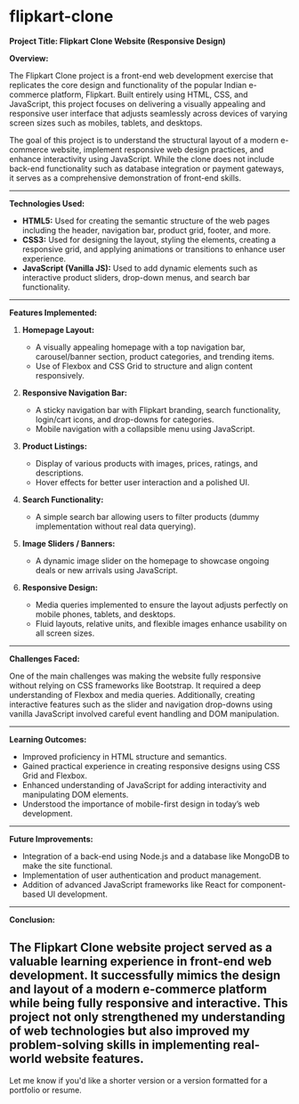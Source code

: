 # flipkart-clone
**Project Title: Flipkart Clone Website (Responsive Design)**

**Overview:**

The Flipkart Clone project is a front-end web development exercise that replicates the core design and functionality of the popular Indian e-commerce platform, Flipkart. Built entirely using HTML, CSS, and JavaScript, this project focuses on delivering a visually appealing and responsive user interface that adjusts seamlessly across devices of varying screen sizes such as mobiles, tablets, and desktops.

The goal of this project is to understand the structural layout of a modern e-commerce website, implement responsive web design practices, and enhance interactivity using JavaScript. While the clone does not include back-end functionality such as database integration or payment gateways, it serves as a comprehensive demonstration of front-end skills.

---

**Technologies Used:**

* **HTML5:** Used for creating the semantic structure of the web pages including the header, navigation bar, product grid, footer, and more.
* **CSS3:** Used for designing the layout, styling the elements, creating a responsive grid, and applying animations or transitions to enhance user experience.
* **JavaScript (Vanilla JS):** Used to add dynamic elements such as interactive product sliders, drop-down menus, and search bar functionality.

---

**Features Implemented:**

1. **Homepage Layout:**

   * A visually appealing homepage with a top navigation bar, carousel/banner section, product categories, and trending items.
   * Use of Flexbox and CSS Grid to structure and align content responsively.

2. **Responsive Navigation Bar:**

   * A sticky navigation bar with Flipkart branding, search functionality, login/cart icons, and drop-downs for categories.
   * Mobile navigation with a collapsible menu using JavaScript.

3. **Product Listings:**

   * Display of various products with images, prices, ratings, and descriptions.
   * Hover effects for better user interaction and a polished UI.

4. **Search Functionality:**

   * A simple search bar allowing users to filter products (dummy implementation without real data querying).

5. **Image Sliders / Banners:**

   * A dynamic image slider on the homepage to showcase ongoing deals or new arrivals using JavaScript.

6. **Responsive Design:**

   * Media queries implemented to ensure the layout adjusts perfectly on mobile phones, tablets, and desktops.
   * Fluid layouts, relative units, and flexible images enhance usability on all screen sizes.

---

**Challenges Faced:**

One of the main challenges was making the website fully responsive without relying on CSS frameworks like Bootstrap. It required a deep understanding of Flexbox and media queries. Additionally, creating interactive features such as the slider and navigation drop-downs using vanilla JavaScript involved careful event handling and DOM manipulation.

---

**Learning Outcomes:**

* Improved proficiency in HTML structure and semantics.
* Gained practical experience in creating responsive designs using CSS Grid and Flexbox.
* Enhanced understanding of JavaScript for adding interactivity and manipulating DOM elements.
* Understood the importance of mobile-first design in today’s web development.

---

**Future Improvements:**

* Integration of a back-end using Node.js and a database like MongoDB to make the site functional.
* Implementation of user authentication and product management.
* Addition of advanced JavaScript frameworks like React for component-based UI development.

---

**Conclusion:**

The Flipkart Clone website project served as a valuable learning experience in front-end web development. It successfully mimics the design and layout of a modern e-commerce platform while being fully responsive and interactive. This project not only strengthened my understanding of web technologies but also improved my problem-solving skills in implementing real-world website features.
---

Let me know if you'd like a shorter version or a version formatted for a portfolio or resume.
